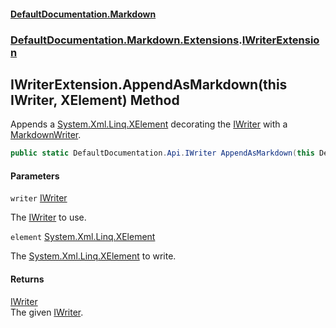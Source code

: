 #### [DefaultDocumentation.Markdown](index.md 'index')
### [DefaultDocumentation.Markdown.Extensions](index.md#DefaultDocumentation.Markdown.Extensions 'DefaultDocumentation.Markdown.Extensions').[IWriterExtension](IWriterExtension.md 'DefaultDocumentation.Markdown.Extensions.IWriterExtension')

## IWriterExtension.AppendAsMarkdown(this IWriter, XElement) Method

Appends a [System.Xml.Linq.XElement](https://docs.microsoft.com/en-us/dotnet/api/System.Xml.Linq.XElement 'System.Xml.Linq.XElement') decorating the [IWriter](https://github.com/Doraku/DefaultDocumentation/blob/master/documentation/api/IWriter.md 'DefaultDocumentation.Api.IWriter') with a [MarkdownWriter](MarkdownWriter.md 'DefaultDocumentation.Markdown.Writers.MarkdownWriter').

```csharp
public static DefaultDocumentation.Api.IWriter AppendAsMarkdown(this DefaultDocumentation.Api.IWriter writer, System.Xml.Linq.XElement? element);
```
#### Parameters

<a name='DefaultDocumentation.Markdown.Extensions.IWriterExtension.AppendAsMarkdown(thisDefaultDocumentation.Api.IWriter,System.Xml.Linq.XElement).writer'></a>

`writer` [IWriter](https://github.com/Doraku/DefaultDocumentation/blob/master/documentation/api/IWriter.md 'DefaultDocumentation.Api.IWriter')

The [IWriter](https://github.com/Doraku/DefaultDocumentation/blob/master/documentation/api/IWriter.md 'DefaultDocumentation.Api.IWriter') to use.

<a name='DefaultDocumentation.Markdown.Extensions.IWriterExtension.AppendAsMarkdown(thisDefaultDocumentation.Api.IWriter,System.Xml.Linq.XElement).element'></a>

`element` [System.Xml.Linq.XElement](https://docs.microsoft.com/en-us/dotnet/api/System.Xml.Linq.XElement 'System.Xml.Linq.XElement')

The [System.Xml.Linq.XElement](https://docs.microsoft.com/en-us/dotnet/api/System.Xml.Linq.XElement 'System.Xml.Linq.XElement') to write.

#### Returns
[IWriter](https://github.com/Doraku/DefaultDocumentation/blob/master/documentation/api/IWriter.md 'DefaultDocumentation.Api.IWriter')  
The given [IWriter](https://github.com/Doraku/DefaultDocumentation/blob/master/documentation/api/IWriter.md 'DefaultDocumentation.Api.IWriter').